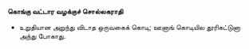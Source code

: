 **கொங்கு வட்டார வழக்குச் சொல்லகராதி**
- உறுதியான அறுந்து விடாத ஒருவகைக் கொடி; ஊனாங் கொடியில தூரிகட்டுனா அந்து போகாது.


